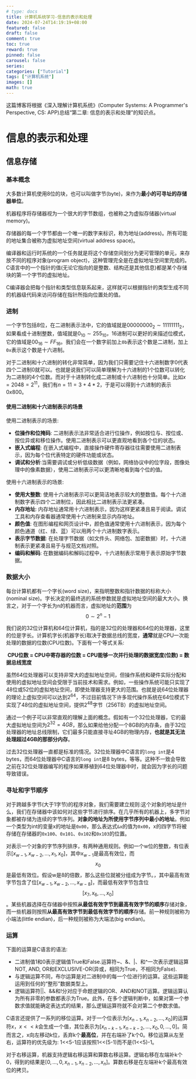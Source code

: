 ```yaml
---
# type: docs 
title: 计算机系统学习-信息的表示和处理
date: 2024-07-24T14:19:19+08:00
featured: false
draft: false
comment: true
toc: true
reward: true
pinned: false
carousel: false
series:
categories: ["Tutorial"]
tags: ["计算机系统"]
images: []
math: true
---
```


这篇博客将根据《深入理解计算机系统》(Computer Systems: A Programmer's Perspective, CS: APP)总结“第二章: 信息的表示和处理”的知识点。

<!--more-->

# 信息的表示和处理

## 信息存储



### 基本概念

大多数计算机使用8位的块，也可以叫做字节(byte)，来作为**最小的可寻址的存储器单位**。

机器程序将存储器视为一个很大的字节数组，也被称之为虚拟存储器(virtual memory)。

存储器的每一个字节都由一个唯一的数字来标识，称为地址(address)。所有可能的地址集合被称为虚拟地址空间(virtual address space)。



编译器和运行时系统的一个任务就是将这个存储空间划分为更可管理的单元，来存放不同的程序对象(program object)，这种管理完全是在虚拟地址空间里完成的。C语言中的一个指针的值(无论它指向的是整数、结构还是其他信息)都是某个存储块的第一个字节的虚拟地址。

C编译器会把每个指针和类型信息联系起来，这样就可以根据指针的类型生成不同的机器级代码来访问存储在指针所指向位置处的值。



### 进制

一个字节包括8位，在二进制表示法中，它的值域就是$00000000_2 \sim 11111111_2$，如果看成十进制整数，值域就是$0_{10} \sim 255_{10}$，16进制可以更好的来描述位模式，它的值域是$00_{16} \sim FF_{16}$。我们会在一个数字前加上`0b`表示这个数是二进制，加上`0x`表示这个数是十六进制。

对于二进制和十六进制的转化非常简单，因为我们只需要记住十六进制数字0代表四个二进制0就可以。也就是说我们可以简单理解为十六进制的1个位数可以转化为二进制的4个位数。而对于十进制转化成二进制或十六进制也十分简单。比如$x = 2048 = 2^{11}$，我们有$n = 11 = 3 + 4 * 2$，于是可以得到十六进制的表示$0x800$。

#### 使用二进制和十六进制表示的场景

使用二进制表示的场景:

- **位操作和位掩码**: 二进制表示法非常适合进行位操作，例如按位与、按位或、按位异或和移位操作。使用二进制表示可以更直观地看到各个位的状态。
- **嵌入式编程**: 在嵌入式编程中，直接操作硬件寄存器往往需要使用二进制表示，因为每个位代表特定的硬件功能或状态。
- **调试和分析**:当需要调试或分析低级数据（例如，网络协议中的位字段，图像处理中的像素数据），使用二进制表示可以更清晰地看到每个位的值。

使用十六进制表示的场景:

- **使用大整数**: 使用十六进制表示可以更简洁地表示较大的整数值。每个十六进制数字表示四个二进制位，因此相比二进制表示法更紧凑。
- **内存地址**: 内存地址通常用十六进制表示，因为这样更紧凑且易于阅读。调试工具和内存查看器通常使用十六进制来显示内存地址。
- **颜色值**: 在图形编程和网页设计中，颜色值通常使用十六进制表示，因为每个颜色通道（红、绿、蓝）可以用两个十六进制数字表示。
- **表示字节数据**: 在处理字节数据（如文件头、网络包、加密数据）时，十六进制表示更紧凑且易于与规范文档对照。
- **编码和解码**: 在数据编码和解码过程中，十六进制表示常用于表示原始字节数据。



### 数据大小

每台计算机都有一个字长(word size)，来指明整数和指针数据的标称大小(nominal size)。字长决定的最终逃的系统参数就是虚拟地址空间的最大大小。换言之，对于一个字长为n的机器而言，虚拟地址的**范围**为$$0 \sim 2^n - 1$$



我们说的32位计算机和64位计算机，指的是32位的处理器和64位的处理器，这里的位是字长。计算机字长(机器字长)取决于数据总线的宽度，**通常**就是CPU一次能处理的数据的位数(CPU位数)。下面有一个等式关系:

​	**CPU位数 = CPU中寄存器的位数 = CPU能够一次并行处理的数据宽度(位数) = 数据总线宽度**

虽然64位处理器可以支持非常大的虚拟地址空间，但操作系统和硬件实际分配和使用的虚拟地址空间会受限于当前技术和需求。例如，一些操作系统可能只实现了48位或52位的虚拟地址空间，即使处理器支持更大的范围。也就是说64位处理器的理论上虚拟空间可以达到$2^{64}$，不过目前情况下许多现代操作系统在64位模式下实现了48位的虚拟地址空间，提供$2^{48}$字节（256TB）的虚拟地址空间。

通过一个例子可以非常直观的理解上面的概念。假如有一个32位处理器，它的最大虚拟地址空间为$2^{32} = 4GB$，那么如果给他分配一个8GB的内存条，由于32位处理器的地址总线限制，它们最多只能直接寻址4GB的物理内存，**也就是其无法处理超过4GB的那部分内存**。



过去32位处理器一直都是标准的情况。32位处理器中C语言的`long int`是4 bytes，而64位处理器中C语言的`long int`是8 bytes，等等。这种不一致会导致之前在32位处理器编写的程序如果移植到64位处理器中时，就会因为字长的问题导致错误。



### 寻址和字节顺序

对于跨越多字节(大于1字节)的程序对象，我们需要建立规则:这个对象的地址是什么，我们在存储器中该如何对这些字节进行排序。在几乎所有的机器上，多字节对象都被存储为连续的字节序列。**对象的地址为所使用字节序列中最小的地址**。例如一个类型为int的变量x的地址是`0x00`，那么表达式`&x`的值为`0x00`，x的四字节将被存储在存储器的`0x100`、`0x101`、`0x102`和`0x103`的位置。

对表示一个对象的字节序列排序，有两种通用规则。例如一个w位的整数，有位表示$[x_{w-1}, x_{w-2}, ..., x_1, x_0]$，其中$x_{w-1}$是最高有效位，而$$x_0$$是最低有效位。假设w是8的倍数，那么这些位就被分组成为字节。，其中最高有效字节包含了位$[x_{w-1}, x_{w-2}, ..., x_{w-8}]$，而最低有效字节包含位$$[x_7, x_6, ..., x_0]$$。某些机器选择在存储器中按照**从最低有效字节到最高有效字节的顺序**存储对象，而一些机器则按照**从最高有效字节到最低有效字节的顺序**存储。前一种规则被称为小端法(little endian)，后一种规则被称为大端法(big endian)。



### 运算

下面的运算是C语言的语法:

- 二进制值1和0表示逻辑值True和False.运算符~、&、|、和^一次表示逻辑运算NOT, AND, OR和EXCLUSIVE-OR(异或，相同为True，不相同为False).
- 与逻辑运算不同，布尔运算是对二进制中的每一个位进行的运算。这些运算能运用到任何的“整形”数据类型上。
- 逻辑运算符||、&&和!分对应于命题逻辑的OR、AND和NOT运算。逻辑运算认为所有非零的参数都表示为True。此外，在多个逻辑判断中，如果对第一个参数求值就能确定表达式的结果，那么逻辑运算符就不会对第二个参数求值。

C语言还提供了一系列的移位运算。对于一个位表示为$[x_{n-1}, x_{n-2}, ..., x_0]$的运算符$x$，$x << k$会生成一个值，其位表示为$[x_{n-k-1}, x_{n-k-2}, ..., x_0, 0, ..., 0]$。简而言之，x向左移动k位，丢弃k个**最高位**，并在右端补了k个0。移位运算从左至右，运算符的优先级为: 1<<5-1应该按照1<<(5-1)而不是(1<<5)-1。

对于右移运算，机器支持逻辑右移运算和算数右移运算。逻辑右移在左端补k个0，得到的结果是$[0, ..., 0, x_{n-1}, x_{n-2}, ..., x_n]$。算数右移是在左端补k个最高有效位的拷贝。
